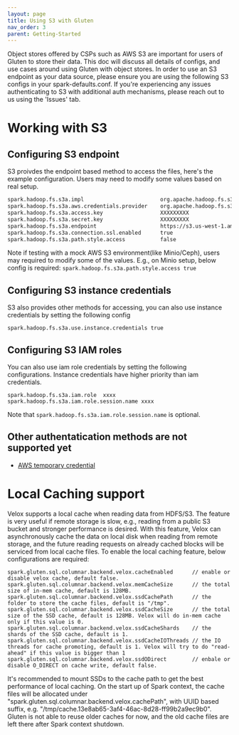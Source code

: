```yaml
---
layout: page
title: Using S3 with Gluten
nav_order: 3
parent: Getting-Started
---
```

Object stores offered by CSPs such as AWS S3 are important for users of Gluten to store their data. This doc will discuss all details of configs, and use cases around using Gluten with object stores. In order to use an S3 endpoint as your data source, please ensure you are using the following S3 configs in your spark-defaults.conf. If you're experiencing any issues authenticating to S3 with additional auth mechanisms, please reach out to us using the 'Issues' tab.

# Working with S3

## Configuring S3 endpoint

S3 proivdes the endpoint based method to access the files, here's the example configuration. Users may need to modify some values based on real setup.

```sh
spark.hadoop.fs.s3a.impl                        org.apache.hadoop.fs.s3a.S3AFileSystem
spark.hadoop.fs.s3a.aws.credentials.provider    org.apache.hadoop.fs.s3a.SimpleAWSCredentialsProvider
spark.hadoop.fs.s3a.access.key                  XXXXXXXXX
spark.hadoop.fs.s3a.secret.key                  XXXXXXXXX
spark.hadoop.fs.s3a.endpoint                    https://s3.us-west-1.amazonaws.com
spark.hadoop.fs.s3a.connection.ssl.enabled      true
spark.hadoop.fs.s3a.path.style.access           false
```

Note if testing with a mock AWS S3 environment(like Minio/Ceph), users may required to modify some of the values. E.g., on Minio setup, below config is required: `spark.hadoop.fs.s3a.path.style.access true`

## Configuring S3 instance credentials

S3 also provides other methods for accessing, you can also use instance credentials by setting the following config

```
spark.hadoop.fs.s3a.use.instance.credentials true
```

## Configuring S3 IAM roles
You can also use iam role credentials by setting the following configurations. Instance credentials have higher priority than iam credentials.

```
spark.hadoop.fs.s3a.iam.role  xxxx
spark.hadoop.fs.s3a.iam.role.session.name xxxx
```

Note that `spark.hadoop.fs.s3a.iam.role.session.name` is optional.

## Other authentatication methods are not supported yet

- [AWS temporary credential](https://docs.aws.amazon.com/IAM/latest/UserGuide/id_credentials_temp_request.html)

# Local Caching support

Velox supports a local cache when reading data from HDFS/S3. The feature is very useful if remote storage is slow, e.g., reading from a public S3 bucket and stronger performance is desired. With this feature, Velox can asynchronously cache the data on local disk when reading from remote storage, and the future reading requests on already cached blocks will be serviced from local cache files. To enable the local caching feature, below configurations are required:

```
spark.gluten.sql.columnar.backend.velox.cacheEnabled      // enable or disable velox cache, default false.
spark.gluten.sql.columnar.backend.velox.memCacheSize      // the total size of in-mem cache, default is 128MB.
spark.gluten.sql.columnar.backend.velox.ssdCachePath      // the folder to store the cache files, default is "/tmp".
spark.gluten.sql.columnar.backend.velox.ssdCacheSize      // the total size of the SSD cache, default is 128MB. Velox will do in-mem cache only if this value is 0.
spark.gluten.sql.columnar.backend.velox.ssdCacheShards    // the shards of the SSD cache, default is 1.
spark.gluten.sql.columnar.backend.velox.ssdCacheIOThreads // the IO threads for cache promoting, default is 1. Velox will try to do "read-ahead" if this value is bigger than 1 
spark.gluten.sql.columnar.backend.velox.ssdODirect        // enbale or disable O_DIRECT on cache write, default false.
```

It's recommended to mount SSDs to the cache path to get the best performance of local caching. On the start up of Spark context, the cache files will be allocated under "spark.gluten.sql.columnar.backend.velox.cachePath", with UUID based suffix, e.g. "/tmp/cache.13e8ab65-3af4-46ac-8d28-ff99b2a9ec9b0". Gluten is not able to reuse older caches for now, and the old cache files are left there after Spark context shutdown.